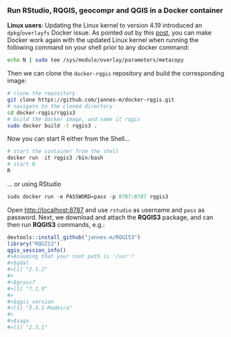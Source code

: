 
<!-- README.md is generated from README.Rmd. Please edit that file -->

### Run RStudio, RQGIS, geocompr and QGIS in a Docker container

**Linux users**: Updating the Linux kernel to version 4.19 introduced an
`dpkg`/`overlayfs` Docker issue. As pointed out by this
[post](https://github.com/docker/for-linux/issues/480), you can make
Docker work again with the updated Linux kernel when running the
following command on your shell prior to any docker command:

``` sh
echo N | sudo tee /sys/module/overlay/parameters/metacopy
```

Then we can clone the `docker-rqgis` repository and build the
corresponding image:

``` sh
# clone the repository
git clone https://github.com/jannes-m/docker-rqgis.git
# navigate to the cloned directory
cd docker-rqgis/rqgis3
# build the docker image, and name it rqgis
sudo docker build -t rqgis3 .  
```

Now you can start R either from the Shell…

``` r
# start the container from the shell
docker run -it rqgis3 /bin/bash
# start R
R
```

… or using RStudio

``` r
sudo docker run -e PASSWORD=pass -p 8787:8787 rqgis3
```

Open <http://localhost:8787> and use `rstudio` as username and `pass` as
password. Next, we download and attach the **RQGIS3** package, and can
then run **RQGIS3** commands, e.g.:

``` r
devtools::install_github("jannes-m/RQGIS3")
library("RQGIS3")
qgis_session_info()
#>Assuming that your root path is '/usr'!
#>$gdal
#>[1] "2.1.2"
#>
#>$grass7
#>[1] "7.2.0"
#>
#>$qgis_version
#>[1] "3.4.1-Madeira"
#>
#>$saga
#>[1] "2.3.1"
```
